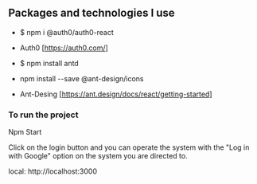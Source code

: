 ## Packages and technologies I use
* $ npm i @auth0/auth0-react 
 
* Auth0 [https://auth0.com/]

* $ npm install antd

* npm install --save @ant-design/icons

* Ant-Desing [https://ant.design/docs/react/getting-started]

### To run the project
Npm Start

Click on the login button and you can operate the system with the "Log in with Google" option on the system you are directed to.

local: http://localhost:3000
